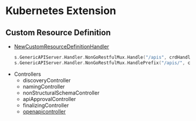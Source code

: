 # Kubernetes Extension

## Custom Resource Definition

- [NewCustomResourceDefinitionHandler](https://github.com/kubernetes/kubernetes/blob/ea0764452222146c47ec826977f49d7001b0ea8c/staging/src/k8s.io/apiextensions-apiserver/pkg/apiserver/customresource_handler.go#L174)
    ```go
	s.GenericAPIServer.Handler.NonGoRestfulMux.Handle("/apis", crdHandler)
	s.GenericAPIServer.Handler.NonGoRestfulMux.HandlePrefix("/apis/", crdHandler)
    ```
- Controllers
    - discoveryController
    - namingController
    - nonStructuralSchemaController
    - apiApprovalController
    - finalizingController
    - [openapicontroller](https://github.com/kubernetes/kubernetes/blob/ea0764452222146c47ec826977f49d7001b0ea8c/staging/src/k8s.io/apiextensions-apiserver/pkg/controller/openapi/controller.go#L62)
